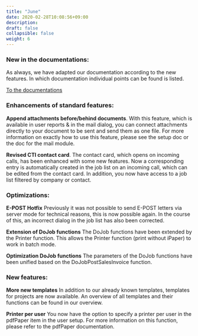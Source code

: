 ```yaml
---
title: "June"
date: 2020-02-28T10:08:56+09:00
description: 
draft: false
collapsible: false
weight: 6
---
```

### New in the documentations:

As always, we have adapted our documentation according to the new features. In which documentation individual points can be found is listed.

[To the documentations](/en-en/connectornav/)

### Enhancements of standard features:

**Append attachments before/behind documents**.
With this feature, which is available in user reports & in the mail dialog, you can connect attachments directly to your document to be sent and send them as one file.
For more information on exactly how to use this feature, please see the setup doc or the doc for the mail module.

**Revised CTI contact card**.
The contact card, which opens on incoming calls, has been enhanced with some new features. Now a corresponding entry is automatically created in the job list on an incoming call, which can be edited from the contact card. In addition, you now have access to a job list filtered by company or contact.

### Optimizations:

**E-POST Hotfix**
Previously it was not possible to send E-POST letters via server mode for technical reasons, this is now possible again. In the course of this, an incorrect dialog in the job list has also been corrected.

**Extension of DoJob functions**
The DoJob functions have been extended by the Printer function. This allows the Printer function (print without iPaper) to work in batch mode.

**Optimization DoJob functions**
The parameters of the DoJob functions have been unified based on the DoJobPostSalesInvoice function.

### New features:

**More new templates**
In addition to our already known templates, templates for projects are now available.
An overview of all templates and their functions can be found in our overview.

**Printer per user**
You now have the option to specify a printer per user in the pdfPaper item in the user setup.
For more information on this function, please refer to the pdfPaper documentation.